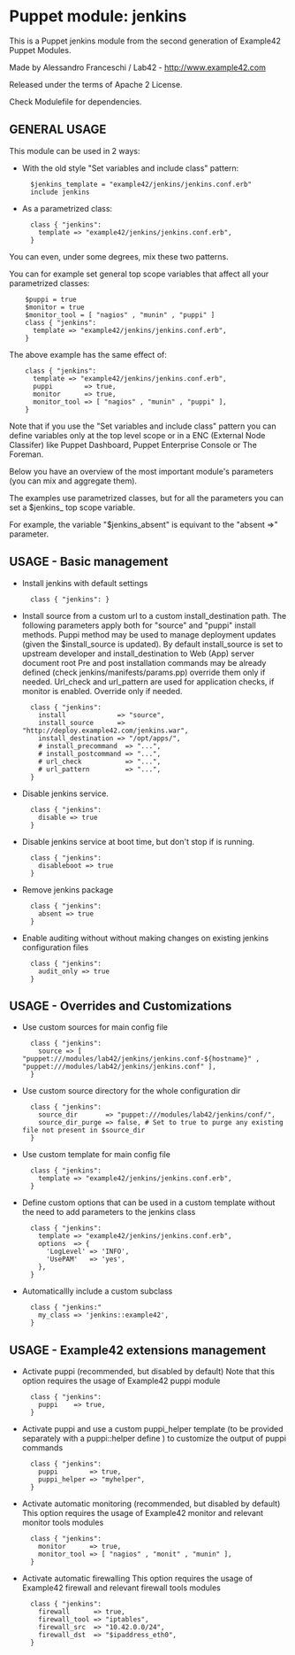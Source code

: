# Puppet module: jenkins

This is a Puppet jenkins module from the second generation of Example42 Puppet Modules.

Made by Alessandro Franceschi / Lab42 - http://www.example42.com

Released under the terms of Apache 2 License.

Check Modulefile for dependencies.

## GENERAL USAGE
This module can be used in 2 ways:

* With the old style "Set variables and include class" pattern:

        $jenkins_template = "example42/jenkins/jenkins.conf.erb"
        include jenkins

* As a parametrized class:

        class { "jenkins":
          template => "example42/jenkins/jenkins.conf.erb",
        }

You can even, under some degrees, mix these two patterns.

You can for example set general top scope variables that affect all your parametrized classes:

        $puppi = true
        $monitor = true
        $monitor_tool = [ "nagios" , "munin" , "puppi" ]
        class { "jenkins":
          template => "example42/jenkins/jenkins.conf.erb",
        }
        
The above example has the same effect of:

        class { "jenkins":
          template => "example42/jenkins/jenkins.conf.erb",
          puppi        => true,
          monitor      => true,
          monitor_tool => [ "nagios" , "munin" , "puppi" ],
        }

Note that if you use the "Set variables and include class" pattern you can define variables only
at the top level scope or in a ENC (External Node Classifer) like Puppet Dashboard, Puppet Enterprise Console or The Foreman.

Below you have an overview of the most important module's parameters (you can mix and aggregate them).

The examples use parametrized classes, but for all the parameters you can set a $jenkins_ top scope variable.

For example, the variable "$jenkins_absent" is equivant to the "absent =>" parameter.

## USAGE - Basic management
* Install jenkins with default settings

        class { "jenkins": }

* Install source from a custom url to a custom install_destination path.
  The following parameters apply both for "source" and "puppi" install methods.
  Puppi method may be used to manage deployment updates (given the $install_source is updated).
  By default install_source is set to upstream developer and install_destination to Web (App) server document root
  Pre and post installation commands may be already defined (check jenkins/manifests/params.pp) override them only if needed.
  Url_check and url_pattern are used for application checks, if monitor is enabled. Override only if needed.

        class { "jenkins":
          install             => "source",
          install_source      => "http://deploy.example42.com/jenkins.war",
          install_destination => "/opt/apps/",
          # install_precommand  => "...",
          # install_postcommand => "...",
          # url_check           => "...",
          # url_pattern         => "...",
        }

* Disable jenkins service.

        class { "jenkins":
          disable => true
        }

* Disable jenkins service at boot time, but don't stop if is running.

        class { "jenkins":
          disableboot => true
        }

* Remove jenkins package

        class { "jenkins":
          absent => true
        }

* Enable auditing without without making changes on existing jenkins configuration files

        class { "jenkins":
          audit_only => true
        }


## USAGE - Overrides and Customizations
* Use custom sources for main config file 

        class { "jenkins":
          source => [ "puppet:///modules/lab42/jenkins/jenkins.conf-${hostname}" , "puppet:///modules/lab42/jenkins/jenkins.conf" ], 
        }


* Use custom source directory for the whole configuration dir

        class { "jenkins":
          source_dir       => "puppet:///modules/lab42/jenkins/conf/",
          source_dir_purge => false, # Set to true to purge any existing file not present in $source_dir
        }

* Use custom template for main config file 

        class { "jenkins":
          template => "example42/jenkins/jenkins.conf.erb",      
        }

* Define custom options that can be used in a custom template without the
  need to add parameters to the jenkins class

        class { "jenkins":
          template => "example42/jenkins/jenkins.conf.erb",    
          options  => {
            'LogLevel' => 'INFO',
            'UsePAM'   => 'yes',
          },
        }

* Automaticallly include a custom subclass

        class { "jenkins:"
          my_class => 'jenkins::example42',
        }


## USAGE - Example42 extensions management 
* Activate puppi (recommended, but disabled by default)
  Note that this option requires the usage of Example42 puppi module

        class { "jenkins": 
          puppi    => true,
        }

* Activate puppi and use a custom puppi_helper template (to be provided separately with
  a puppi::helper define ) to customize the output of puppi commands 

        class { "jenkins":
          puppi        => true,
          puppi_helper => "myhelper", 
        }

* Activate automatic monitoring (recommended, but disabled by default)
  This option requires the usage of Example42 monitor and relevant monitor tools modules

        class { "jenkins":
          monitor      => true,
          monitor_tool => [ "nagios" , "monit" , "munin" ],
        }

* Activate automatic firewalling 
  This option requires the usage of Example42 firewall and relevant firewall tools modules

        class { "jenkins":       
          firewall      => true,
          firewall_tool => "iptables",
          firewall_src  => "10.42.0.0/24",
          firewall_dst  => "$ipaddress_eth0",
        }


